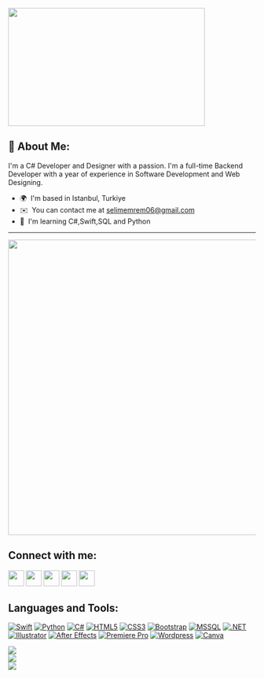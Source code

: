 
<img align="center" src="https://cdn.mos.cms.futurecdn.net/xtZzNhvA4MjYFicmHL8Amc.gif" width="400" height="240"></img>

💫 About Me:
------------------

I'm a C# Developer and Designer with a passion. I'm a full-time Backend Developer with a year of experience in Software Development and Web Designing.

*   🌍  I'm based in Istanbul, Turkiye
*   ✉️  You can contact me at [selimemrem06@gmail.com](mailto:selimemrem@gmail.com)
*   🧠  I'm learning C#,Swift,SQL and Python






------------------

<img align="center" src="https://pbs.twimg.com/media/FxuqC_caEAAdIaL?format=jpg&name=4096x4096" width="1200" height="600"></img>


Connect with me:
------------------
                  
                  
<p align="left"> <a href="https://steamcommunity.com/profiles/76561199496950614/" target="_blank" rel="noreferrer"><img src="https://cdn.freebiesupply.com/images/large/2x/steam-logo-transparent.png" width="32" height="32" /></a> <a href="https://open.spotify.com/user/00a5n7i8o5xwfdbq9kz6i8wra?si=36cfe13b9bbb4b85" target="_blank" rel="noreferrer"><img src="https://cdn3.emoji.gg/emojis/SpotifyLogo.png" width="32" height="32" /></a> <a href="https://discord.com/users/s3limm#1529" target="_blank" rel="noreferrer"><img src="https://raw.githubusercontent.com/danielcranney/readme-generator/main/public/icons/socials/discord.svg" width="32" height="32" /></a> <a href="mailto:selimemrem@gmail.com" target="_blank" rel="noreferrer"><img src="https://upload.wikimedia.org/wikipedia/commons/7/7e/Gmail_icon_%282020%29.svg" width="32" height="32" /></a> <a href="https://www.linkedin.com/in/yavuz-selim-emrem-65baa0273/" target="_blank" rel="noreferrer"><img src="https://cdn.iconscout.com/icon/free/png-512/free-linkedin-2752135-2284952.png?f=avif&w=512" width="32" height="32" /></a></p>


Languages and Tools:
------------------

<p align="left">
 <a href="https://developer.apple.com/swift/" target="_blank" rel="noreferrer"><img src="https://img.shields.io/badge/swift-F54A2A?style=for-the-badge&amp;logo=swift&amp;logoColor=white" alt="Swift"></a>
  <a href="https://www.python.org/" target="_blank" rel="noreferrer"><img src="https://img.shields.io/badge/python-3670A0?style=for-the-badge&logo=python&logoColor=ffdd54" alt="Python"></a>
<a href="https://docs.microsoft.com/en-us/dotnet/csharp/" target="_blank" rel="noreferrer"><img src="https://img.shields.io/badge/C%23-239120?style=for-the-badge&logo=c-sharp&logoColor=white" alt="C#" /></a>
<a href="https://developer.mozilla.org/en-US/docs/Glossary/HTML5" target="_blank" rel="noreferrer"><img src="https://img.shields.io/badge/HTML5-E34F26?style=for-the-badge&logo=html5&logoColor=white"  alt="HTML5" /></a>
<a href="https://www.w3.org/TR/CSS/#css" target="_blank" rel="noreferrer"><img src="https://img.shields.io/badge/CSS3-1572B6?style=for-the-badge&logo=css3&logoColor=white"  alt="CSS3" /></a>
<a href="https://getbootstrap.com/" target="_blank" rel="noreferrer"><img src="https://img.shields.io/badge/Bootstrap-563D7C?style=for-the-badge&logo=bootstrap&logoColor=white"  alt="Bootstrap" /></a>
<a href="https://www.microsoft.com/en-us/sql-server/sql-server-downloads" target="_blank" rel="noreferrer"><img src="https://img.shields.io/badge/Microsoft%20SQL%20Sever-CC2927?style=for-the-badge&logo=microsoft%20sql%20server&logoColor=white"  alt="MSSQL" /></a>
<a href="https://dotnet.microsoft.com/en-us/" target="_blank" rel="noreferrer"><img src="https://img.shields.io/badge/.NET-512BD4?style=for-the-badge&logo=dotnet&logoColor=white"  alt=".NET" /></a>
<a href="adobe.com/uk/products/illustrator.html" target="_blank" rel="noreferrer"><img src="https://img.shields.io/badge/Adobe%20Illustrator-FF9A00?style=for-the-badge&logo=adobe%20illustrator&logoColor=white"  alt="Illustrator" /></a>
<a href="https://www.adobe.com/uk/products/aftereffects.html" target="_blank" rel="noreferrer"><img src="https://img.shields.io/badge/Adobe%20after%20affects-CF96FD?style=for-the-badge&logo=Adobe%20after%20effects&logoColor=393665" alt="After Effects" /></a>
<a href="https://www.adobe.com/uk/products/premiere.html" target="_blank" rel="noreferrer"><img src="https://img.shields.io/badge/Adobe%20Premiere%20Pro-9999FF?style=for-the-badge&logo=Adobe%20Premiere%20Pro&logoColor=white"  alt="Premiere Pro" /></a>
 <a href="https://wordpress.com/tr/" target="_blank" rel="noreferrer"><img src="https://img.shields.io/badge/Wordpress-21759B?style=for-the-badge&logo=wordpress&logoColor=white"  alt="Wordpress" /></a>
 <a href="https://www.canva.com" target="_blank" rel="noreferrer"><img src="https://img.shields.io/badge/Canva-%2300C4CC.svg?&style=for-the-badge&logo=Canva&logoColor=white"  alt="Canva" /></a>
</p>
  
  



![](https://github-readme-stats.vercel.app/api/top-langs/?username=s3limm&theme=dark&hide_border=false&include_all_commits=true&count_private=true&layout=compact)<br/>
![](https://github-readme-stats.vercel.app/api?username=s3limm&theme=dark&hide_border=false&include_all_commits=true&count_private=true)<br/>
![](https://github-readme-streak-stats.herokuapp.com/?user=s3limm&theme=dark&hide_border=false)<br/>
